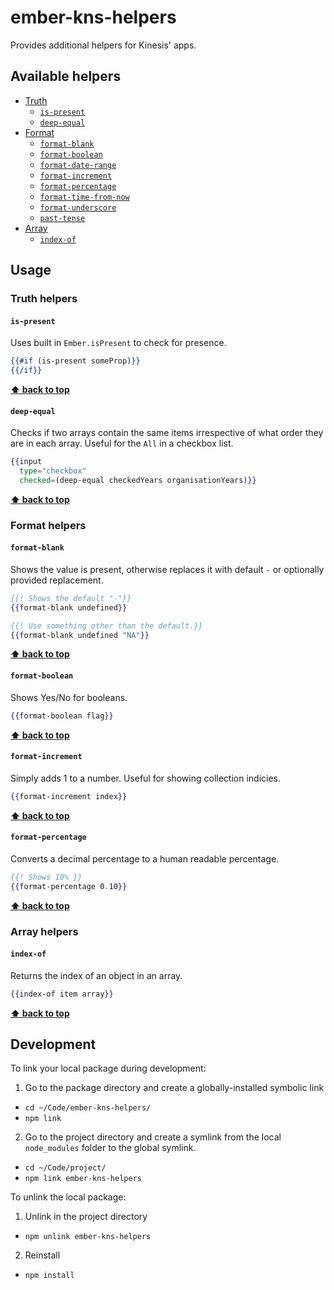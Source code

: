 # ember-kns-helpers

Provides additional helpers for Kinesis' apps.

## Available helpers

* [Truth](#truth-helpers)
  + [`is-present`](#is-present)
  + [`deep-equal`](#deep-equal)
* [Format](#format-helpers)
  + [`format-blank`](#format-blank)
  + [`format-boolean`](#format-boolean)
  + [`format-date-range`](#format-date-range)
  + [`format-increment`](#format-increment)
  + [`format-percentage`](#format-percentage)
  + [`format-time-from-now`](#format-time-from-now)
  + [`format-underscore`](#format-underscore)
  + [`past-tense`](#past-tense)
* [Array](#array-helpers)
  + [`index-of`](#index-of)

## Usage

### Truth helpers

#### `is-present`

Uses built in `Ember.isPresent` to check for presence.

```hbs
{{#if (is-present someProp)}}
{{/if}}
```
**[⬆️ back to top](#available-helpers)**

#### `deep-equal`

Checks if two arrays contain the same items irrespective of what order they are in each array. Useful
for the `All` in a checkbox list.

```hbs
{{input
  type="checkbox"
  checked=(deep-equal checkedYears organisationYears)}}
```
**[⬆️ back to top](#available-helpers)**

### Format helpers

#### `format-blank`

Shows the value is present, otherwise replaces it with default `-` or optionally provided replacement.

```hbs
{{! Shows the default "-"}}
{{format-blank undefined}}

{{! Use something other than the default.}}
{{format-blank undefined "NA"}}
```
**[⬆️ back to top](#available-helpers)**

#### `format-boolean`

Shows Yes/No for booleans.

```hbs
{{format-boolean flag}}
```
**[⬆️ back to top](#available-helpers)**

#### `format-increment`

Simply adds 1 to a number. Useful for showing collection indicies.

```hbs
{{format-increment index}}
```
**[⬆️ back to top](#available-helpers)**

#### `format-percentage`

Converts a decimal percentage to a human readable percentage.

```hbs
{{! Shows 10% }}
{{format-percentage 0.10}}
```
**[⬆️ back to top](#available-helpers)**

### Array helpers

#### `index-of`

Returns the index of an object in an array.

```hbs
{{index-of item array}}
```
**[⬆️ back to top](#available-helpers)**

## Development

To link your local package during development:

1. Go to the package directory and create a globally-installed symbolic link 
  - `cd ~/Code/ember-kns-helpers/`
  - `npm link`
2. Go to the project directory and create a symlink from the local `node_modules` folder to the global symlink.
  - `cd ~/Code/project/`
  - `npm link ember-kns-helpers`

To unlink the local package:

1. Unlink in the project directory
  - `npm unlink ember-kns-helpers`
2. Reinstall
  - `npm install`
